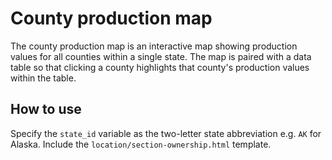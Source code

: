 # County production map

The county production map is an interactive map showing production values for all counties within
a single state. The map is paired with a data table so that clicking a county
highlights that county's production values within the table.


## How to use

Specify the `state_id` variable as the two-letter state abbreviation e.g. `AK`
for Alaska. Include the `location/section-ownership.html` template.
